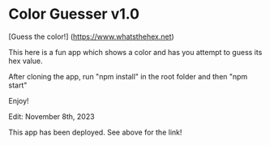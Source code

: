 # Color Guesser v1.0

[Guess the color!] (https://www.whatsthehex.net)

This here is a fun app which shows a color and has you attempt to guess its hex value.

After cloning the app, run "npm install" in the root folder and then "npm start"

Enjoy!

Edit: November 8th, 2023

This app has been deployed. See above for the link!
